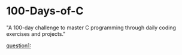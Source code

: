 # 100-Days-of-C
"A 100-day challenge to master C programming through daily coding exercises and projects."

[question1:](Question1.c)
